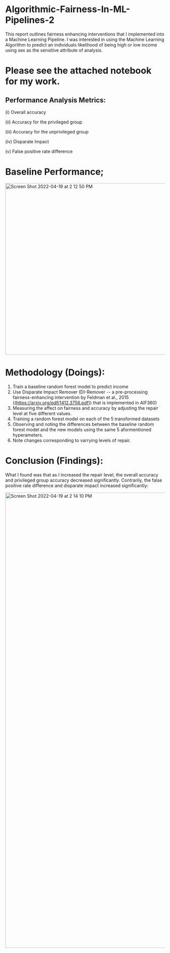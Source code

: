 # Algorithmic-Fairness-In-ML-Pipelines-2
This report outlines fairness enhancing interventions that I implemented into a Machine Learning Pipeline. I was interested in using the Machine Learning Algorithm to predict an individuals likelihood of being high or low income using sex as the sensitive attribute of analysis. 


# Please see the attached notebook for my work.



## Performance Analysis Metrics:

(i) Overall accuracy


(ii) Accuracy for the privileged group


(iii) Accuracy for the unprivileged group


(iv) Disparate Impact


(v) False positive rate difference

# Baseline Performance; 
<img width="543" alt="Screen Shot 2022-04-19 at 2 12 50 PM" src="https://user-images.githubusercontent.com/97006483/164068855-bd94b704-65de-4240-9047-e08ad0a08c9c.png">

# Methodology (Doings):

  1. Train a baseline random forest model to predict income
  2. Use Disparate Impact Remover (DI-Remover -- a pre-processing fairness-enhancing intervention by Feldman et al., 2015 ((https://arxiv.org/pdf/1412.3756.pdf)) that is implemented in AIF360)
  3. Measuring the affect on fairness and accuracy by adjusting  the repair level at five different values.
  4. Training a random forest model on each of the 5 transformed datasets
  5. Observing and noting the differences between the baseline random forest model and the new models using the same 5 aformentioned hyperameters.
  6. Note changes corresponding to varrying levels of repair. 


# Conclusion (Findings):

What I found was that as I increased the repair level, the overall accuracy and privileged group accuracy decreased significantly. Contrarily, the false positive rate difference and disparate impact increased significantly:

<img width="1440" alt="Screen Shot 2022-04-19 at 2 14 10 PM" src="https://user-images.githubusercontent.com/97006483/164069044-f238462f-1854-4d00-9241-4da6e8d0789a.png">

